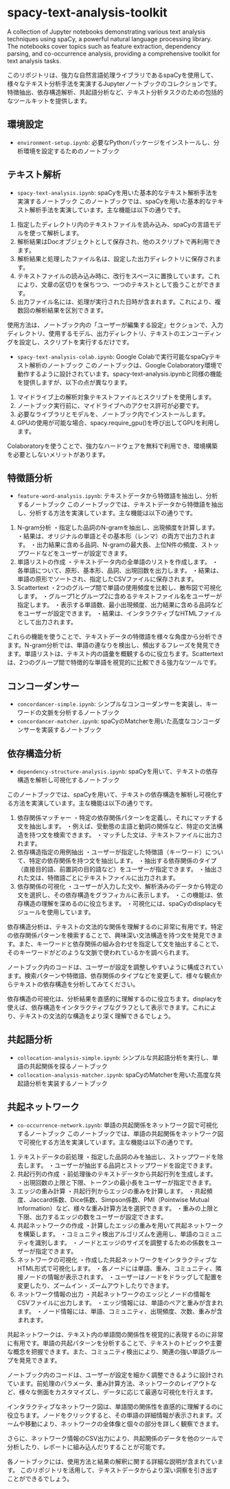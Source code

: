 # spacy-text-analysis-toolkit
A collection of Jupyter notebooks demonstrating various text analysis techniques using spaCy, a powerful natural language processing library. The notebooks cover topics such as feature extraction, dependency parsing, and co-occurrence analysis, providing a comprehensive toolkit for text analysis tasks.

このリポジトリは、強力な自然言語処理ライブラリであるspaCyを使用して、様々なテキスト分析手法を実演するJupyterノートブックのコレクションです。特徴抽出、依存構造解析、共起語分析など、テキスト分析タスクのための包括的なツールキットを提供します。

## 環境設定

- `environment-setup.ipynb`: 必要なPythonパッケージをインストールし、分析環境を設定するためのノートブック

## テキスト解析

- `spacy-text-analysis.ipynb`: spaCyを用いた基本的なテキスト解析手法を実演するノートブック
このノートブックでは、spaCyを用いた基本的なテキスト解析手法を実演しています。主な機能は以下の通りです。

1. 指定したディレクトリ内のテキストファイルを読み込み、spaCyの言語モデルを使って解析します。
2. 解析結果はDocオブジェクトとして保存され、他のスクリプトで再利用できます。
3. 解析結果と処理したファイル名は、設定した出力ディレクトリに保存されます。
4. テキストファイルの読み込み時に、改行をスペースに置換しています。これにより、文章の区切りを保ちつつ、一つのテキストとして扱うことができます。
5. 出力ファイル名には、処理が実行された日時が含まれます。これにより、複数回の解析結果を区別できます。

使用方法は、ノートブック内の「ユーザーが編集する設定」セクションで、入力ディレクトリ、使用するモデル、出力ディレクトリ、テキストのエンコーディングを設定し、スクリプトを実行するだけです。

  
- `spacy-text-analysis-colab.ipynb`: Google Colabで実行可能なspaCyテキスト解析のノートブック
このノートブックは、Google Colaboratory環境で動作するように設計されています。spacy-text-analysis.ipynbと同様の機能を提供しますが、以下の点が異なります。

1. マイドライブ上の解析対象テキストファイルとスクリプトを使用します。
2. ノートブック実行前に、マイドライブへのアクセス許可が必要です。
3. 必要なライブラリとモデルを、ノートブック内でインストールします。
4. GPUの使用が可能な場合、spacy.require_gpu()を呼び出してGPUを利用します。
   
Colaboratoryを使うことで、強力なハードウェアを無料で利用でき、環境構築を必要としないメリットがあります。

## 特徴語分析

- `feature-word-analysis.ipynb`: テキストデータから特徴語を抽出し、分析するノートブック
このノートブックでは、テキストデータから特徴語を抽出し、分析する方法を実演しています。主な機能は以下の通りです。

1. N-gram分析
・指定した品詞のN-gramを抽出し、出現頻度を計算します。
・結果は、オリジナルの単語とその基本形（レンマ）の両方で出力されます。
・出力結果に含める品詞、N-gramの最大長、上位N件の頻度、ストップワードなどをユーザーが設定できます。
2. 単語リストの作成
・テキストデータ内の全単語のリストを作成します。
・各単語について、原形、基本形、品詞、出現回数を出力します。
・結果は、単語の原形でソートされ、指定したCSVファイルに保存されます。
3. Scattertext
・2つのグループ間で単語の使用頻度を比較し、散布図で可視化します。
・グループ1とグループ2に含めるテキストファイル名をユーザーが指定します。
・表示する単語数、最小出現頻度、出力結果に含める品詞などをユーザーが設定できます。
・結果は、インタラクティブなHTMLファイルとして出力されます。

これらの機能を使うことで、テキストデータの特徴語を様々な角度から分析できます。N-gram分析では、単語の連なりを検出し、頻出するフレーズを発見できます。単語リストは、テキスト内の語彙を概観するのに役立ちます。Scattertextは、2つのグループ間で特徴的な単語を視覚的に比較できる強力なツールです。

## コンコーダンサー

- `concordancer-simple.ipynb`: シンプルなコンコーダンサーを実装し、キーワードの文脈を分析するノートブック
- `concordancer-matcher.ipynb`: spaCyのMatcherを用いた高度なコンコーダンサーを実装するノートブック


## 依存構造分析

- `dependency-structure-analysis.ipynb`: spaCyを用いて、テキストの依存構造を解析し可視化するノートブック

このノートブックでは、spaCyを用いて、テキストの依存構造を解析し可視化する方法を実演しています。主な機能は以下の通りです。

1. 依存関係マッチャー
・特定の依存関係パターンを定義し、それにマッチする文を抽出します。
・例えば、受動態の主語と動詞の関係など、特定の文法構造を持つ文を検索できます。
・マッチした文は、テキストファイルに出力されます。
2. 依存構造指定の用例抽出
・ユーザーが指定した特徴語（キーワード）について、特定の依存関係を持つ文を抽出します。
・抽出する依存関係のタイプ（直接目的語、前置詞の目的語など）をユーザーが指定できます。
・抽出された文は、特徴語ごとにテキストファイルに出力されます。
3. 依存関係の可視化
・ユーザーが入力した文や、解析済みのデータから特定の文を選択し、その依存構造をグラフィカルに表示します。
・この機能は、依存構造の理解を深めるのに役立ちます。
・可視化には、spaCyのdisplacyモジュールを使用しています。

依存構造分析は、テキストの文法的な関係を理解するのに非常に有用です。特定の依存関係パターンを検索することで、興味深い文法構造を持つ文を発見できます。また、キーワードと依存関係の組み合わせを指定して文を抽出することで、そのキーワードがどのような文脈で使われているかを調べられます。

ノートブック内のコードは、ユーザーが設定を調整しやすいように構成されています。検索パターンや特徴語、依存関係のタイプなどを変更して、様々な観点からテキストの依存構造を分析してみてください。

依存構造の可視化は、分析結果を直感的に理解するのに役立ちます。displacyを使えば、依存構造をインタラクティブなグラフとして表示できます。これにより、テキストの文法的な構造をより深く理解できるでしょう。

## 共起語分析

- `collocation-analysis-simple.ipynb`: シンプルな共起語分析を実行し、単語の共起関係を探るノートブック
- `collocation-analysis-matcher.ipynb`: spaCyのMatcherを用いた高度な共起語分析を実装するノートブック


## 共起ネットワーク

- `co-occurrence-network.ipynb`: 単語の共起関係をネットワーク図で可視化するノートブック
このノートブックでは、単語の共起関係をネットワーク図で可視化する方法を実演しています。主な機能は以下の通りです。

1. テキストデータの前処理
・指定した品詞のみを抽出し、ストップワードを除去します。
・ユーザーが抽出する品詞とストップワードを設定できます。
2. 共起行列の作成
・前処理後のテキストデータから共起行列を生成します。
・出現回数の上限と下限、トークンの最小長をユーザーが指定できます。
3. エッジの重み計算
・共起行列からエッジの重みを計算します。
・共起頻度、Jaccard係数、Dice係数、Simpson係数、PMI（Pointwise Mutual Information）など、様々な重み計算方法を選択できます。
・重みの上限と下限、出力するエッジの数をユーザーが設定できます。
4. 共起ネットワークの作成
・計算したエッジの重みを用いて共起ネットワークを構築します。
・コミュニティ検出アルゴリズムを適用し、単語のコミュニティを識別します。
・ノードとエッジのサイズを調整するための係数をユーザーが指定できます。
5. ネットワークの可視化
・作成した共起ネットワークをインタラクティブなHTML形式で可視化します。
・各ノードには単語、重み、コミュニティ、隣接ノードの情報が表示されます。
・ユーザーはノードをドラッグして配置を変更したり、ズームイン・ズームアウトしたりできます。
6. ネットワーク情報の出力
・共起ネットワークのエッジとノードの情報をCSVファイルに出力します。
・エッジ情報には、単語のペアと重みが含まれます。
・ノード情報には、単語、コミュニティ、出現頻度、次数、重みが含まれます。

共起ネットワークは、テキスト内の単語間の関係性を視覚的に表現するのに非常に有用です。単語の共起パターンを分析することで、テキストのトピックや主要な概念を把握できます。また、コミュニティ検出により、関連の強い単語グループを発見できます。

ノートブック内のコードは、ユーザーが設定を細かく調整できるように設計されています。前処理のパラメータ、重み計算方法、ネットワークのレイアウトなど、様々な側面をカスタマイズし、データに応じて最適な可視化を行えます。

インタラクティブなネットワーク図は、単語間の関係性を直感的に理解するのに役立ちます。ノードをクリックすると、その単語の詳細情報が表示されます。ズームや移動により、ネットワークの全体像と個々の部分を詳しく観察できます。

さらに、ネットワーク情報のCSV出力により、共起関係のデータを他のツールで分析したり、レポートに組み込んだりすることが可能です。



各ノートブックには、使用方法と結果の解釈に関する詳細な説明が含まれています。
このリポジトリを活用して、テキストデータからより深い洞察を引き出すことができるでしょう。

